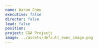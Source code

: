 ```yaml
---
name: Aaron Chew
executive: false
director: false
lead: false
position:  
project: CGA Projects
image: ../assets/default_exec_image.png
---
```

